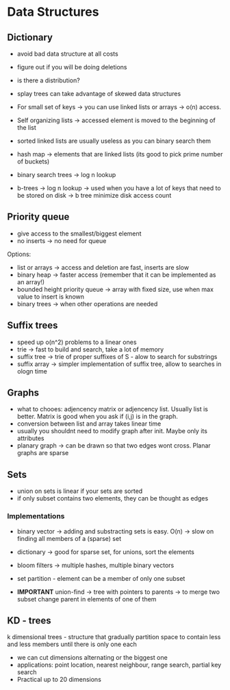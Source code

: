 # Data Structures

## Dictionary

- avoid bad data structure at all costs
- figure out if you will be doing deletions
- is there a distribution?
- splay trees can take advantage of skewed data structures

- For small set of keys -> you can use linked lists or arrays -> o(n) access. 
- Self organizing lists -> accessed element is moved to the beginning of the list
- sorted linked lists are usually useless as you can binary search them
- hash map -> elements that are linked lists (its good to pick prime number of buckets)
- binary search trees -> log n lookup
- b-trees -> log n lookup -> used when you have a lot of keys that need to be stored on disk -> b tree minimize disk access count

## Priority queue
- give access to the smallest/biggest element
- no inserts -> no need for queue

Options:
- list or arrays -> access and deletion are fast, inserts are slow
- binary heap -> faster access (remember that it can be implemented as an array!)
- bounded height priority queue -> array with fixed size, use when max value to insert is known
- binary trees -> when other operations are needed

## Suffix trees

- speed up o(n^2) problems to a linear ones
- trie -> fast to build and search, take a lot of memory
- suffix tree -> trie of proper suffixes of S - alow to search for substrings
- suffix array -> simpler implementation of suffix tree, allow to searches in ologn time

## Graphs
- what to chooes: adjencency matrix or adjencency list. Usually list is better. Matrix is good when you ask if (i,j) is in the graph.
- conversion between list and array takes linear time
- usually you shouldnt need to modify graph after init. Maybe only its attributes
- planary graph -> can be drawn so that two edges wont cross. Planar graphs are sparse

## Sets
- union on sets is linear if your sets are sorted
- if only subset contains two elements, they can be thought as edges

### Implementations
- binary vector -> adding and substracting sets is easy. O(n) -> slow on finding all members of a (sparse) set
- dictionary -> good for sparse set, for unions, sort the elements
- bloom filters -> multiple hashes, multiple binary vectors

- set partition - element can be a member of only one subset

- **IMPORTANT** union-find -> tree with pointers to parents -> to merge two subset change parent in elements of one of them

## KD - trees

k dimensional trees - structure that gradually partition space to contain less and less members until there is only one each
- we can cut dimensions alternating or the biggest one
- applications: point location, nearest neighbour, range search, partial key search
- Practical up to 20 dimensions